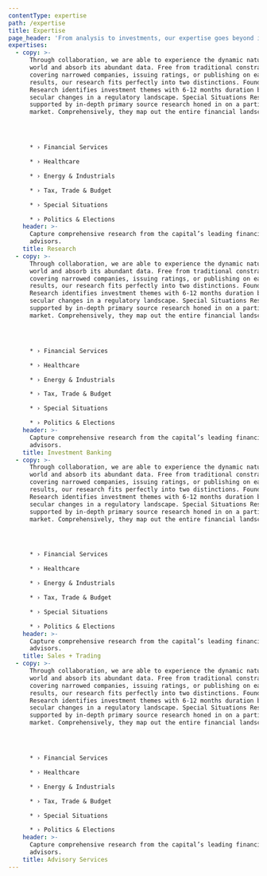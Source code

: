 ```yaml
---
contentType: expertise
path: /expertise
title: Expertise
page_header: 'From analysis to investments, our expertise goes beyond insights.'
expertises:
  - copy: >-
      Through collaboration, we are able to experience the dynamic nature of the
      world and absorb its abundant data. Free from traditional constraints of
      covering narrowed companies, issuing ratings, or publishing on earnings
      results, our research fits perfectly into two distinctions. Foundation
      Research identifies investment themes with 6-12 months duration based on
      secular changes in a regulatory landscape. Special Situations Research is
      supported by in-depth primary source research honed in on a particular
      market. Comprehensively, they map out the entire financial landscape.




      * › Financial Services

      * › Healthcare

      * › Energy & Industrials

      * › Tax, Trade & Budget

      * › Special Situations

      * › Politics & Elections
    header: >-
      Capture comprehensive research from the capital’s leading financiers and
      advisors.
    title: Research
  - copy: >-
      Through collaboration, we are able to experience the dynamic nature of the
      world and absorb its abundant data. Free from traditional constraints of
      covering narrowed companies, issuing ratings, or publishing on earnings
      results, our research fits perfectly into two distinctions. Foundation
      Research identifies investment themes with 6-12 months duration based on
      secular changes in a regulatory landscape. Special Situations Research is
      supported by in-depth primary source research honed in on a particular
      market. Comprehensively, they map out the entire financial landscape.




      * › Financial Services

      * › Healthcare

      * › Energy & Industrials

      * › Tax, Trade & Budget

      * › Special Situations

      * › Politics & Elections
    header: >-
      Capture comprehensive research from the capital’s leading financiers and
      advisors.
    title: Investment Banking
  - copy: >-
      Through collaboration, we are able to experience the dynamic nature of the
      world and absorb its abundant data. Free from traditional constraints of
      covering narrowed companies, issuing ratings, or publishing on earnings
      results, our research fits perfectly into two distinctions. Foundation
      Research identifies investment themes with 6-12 months duration based on
      secular changes in a regulatory landscape. Special Situations Research is
      supported by in-depth primary source research honed in on a particular
      market. Comprehensively, they map out the entire financial landscape.




      * › Financial Services

      * › Healthcare

      * › Energy & Industrials

      * › Tax, Trade & Budget

      * › Special Situations

      * › Politics & Elections
    header: >-
      Capture comprehensive research from the capital’s leading financiers and
      advisors.
    title: Sales + Trading
  - copy: >-
      Through collaboration, we are able to experience the dynamic nature of the
      world and absorb its abundant data. Free from traditional constraints of
      covering narrowed companies, issuing ratings, or publishing on earnings
      results, our research fits perfectly into two distinctions. Foundation
      Research identifies investment themes with 6-12 months duration based on
      secular changes in a regulatory landscape. Special Situations Research is
      supported by in-depth primary source research honed in on a particular
      market. Comprehensively, they map out the entire financial landscape.




      * › Financial Services

      * › Healthcare

      * › Energy & Industrials

      * › Tax, Trade & Budget

      * › Special Situations

      * › Politics & Elections
    header: >-
      Capture comprehensive research from the capital’s leading financiers and
      advisors.
    title: Advisory Services
---
```


